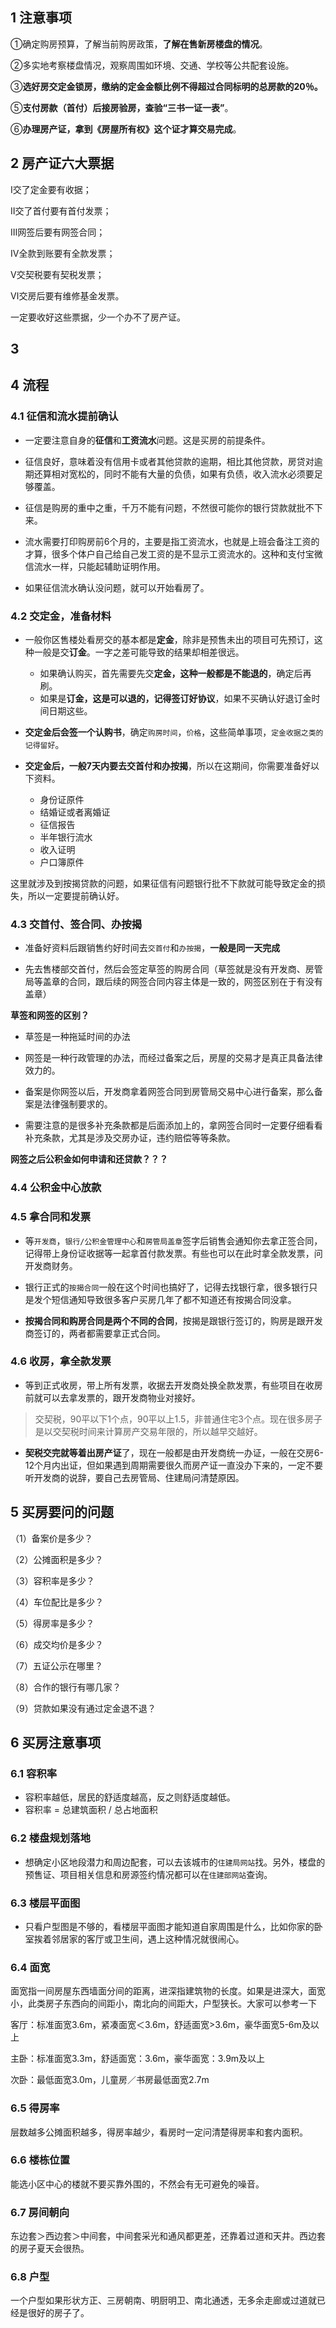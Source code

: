
## 1 注意事项

①确定购房预算，了解当前购房政策，**了解在售新房楼盘的情况**。

②多实地考察楼盘情况，观察周围如环境、交通、学校等公共配套设施。

③**选好房交定金锁房，缴纳的定金金额比例不得超过合同标明的总房款的20％。**

⑤**支付房款（首付）后接房验房，查验“三书一证一表”**。

⑥**办理房产证，拿到《房屋所有权》这个证才算交易完成**。


## 2 房产证六大票据

Ⅰ交了定金要有收据；

Ⅱ交了首付要有首付发票；

Ⅲ网签后要有网签合同；

Ⅳ全款到账要有全款发票；

Ⅴ交契税要有契税发票；

Ⅵ交房后要有维修基金发票。

一定要收好这些票据，少一个办不了房产证。

## 3 

## 4 流程

### 4.1 征信和流水提前确认

- 一定要注意自身的**征信**和**工资流水**问题。这是买房的前提条件。

- 征信良好，意味着没有信用卡或者其他贷款的逾期，相比其他贷款，房贷对逾期还算相对宽松的，同时不能有大量的负债，如果有负债，收入流水必须要足够覆盖。

- 征信是购房的重中之重，千万不能有问题，不然很可能你的银行贷款就批不下来。

- 流水需要打印购房前6个月的，主要是指工资流水，也就是上班会备注工资的才算，很多个体户自己给自己发工资的是不显示工资流水的。这种和支付宝微信流水一样，只能起辅助证明作用。

- 如果征信流水确认没问题，就可以开始看房了。

### 4.2 交定金，准备材料

- 一般你区售楼处看房交的基本都是**定金**，除非是预售未出的项目可先预订，这种一般是交**订金**。一字之差可能导致的结果却相差很远。
	- 如果确认购买，首先需要先交**定金，这种一般都是不能退的**，确定后再刷。
	- 如果是**订金，这是可以退的，记得签订好协议**，如果不买确认好退订金时间日期这些。

- **交定金后会签一个认购书**，确定`购房时间`，`价格`，这些简单事项，`定金收据之类的记得留好`。

- **交定金后，一般7天内要去交首付和办按揭**，所以在这期间，你需要准备好以下资料。
	- 身份证原件
	- 结婚证或者离婚证
	- 征信报告
	- 半年银行流水
	- 收入证明
	- 户口簿原件

这里就涉及到按揭贷款的问题，如果征信有问题银行批不下款就可能导致定金的损失，所以一定要提前确认好。

### 4.3 交首付、签合同、办按揭

- 准备好资料后跟销售约好时间去`交首付`和`办按揭`，**一般是同一天完成**

- 先去售楼部交首付，然后会签定草签的购房合同（草签就是没有开发商、房管局等盖章的合同，跟后续的网签合同内容主体是一致的，网签区别在于有没有盖章）

**草签和网签的区别？**
- 草签是一种拖延时间的办法
- 网签是一种行政管理的办法，而经过备案之后，房屋的交易才是真正具备法律效力的。
- 备案是你网签以后，开发商拿着网签合同到房管局交易中心进行备案，那么备案是法律强制要求的。

- 需要注意的是很多补充条款都是后面添加上的，拿网签合同时一定要仔细看看补充条款，尤其是涉及交房办证，违约赔偿等等条款。

**网签之后公积金如何申请和还贷款？？？**

### 4.4 公积金中心放款

### 4.5 拿合同和发票

- 等`开发商`，`银行/公积金管理中心`和`房管局盖章`签字后销售会通知你去拿正签合同，记得带上身份证收据等一起拿首付款发票。有些也可以在此时拿全款发票，问开发商财务。

- 银行正式的`按揭合同`一般在这个时间也搞好了，记得去找银行拿，很多银行只是发个短信通知导致很多客户买房几年了都不知道还有按揭合同没拿。

- **按揭合同和购房合同是两个不同的合同**，按揭是跟银行签订的，购房是跟开发商签订的，两者都需要拿正式合同。

### 4.6 收房，拿全款发票

- 等到正式收房，带上所有发票，收据去开发商处换全款发票，有些项目在收房前就可以去拿发票的，跟开发商物业对接好。

> 交契税，90平以下1个点，90平以上1.5，非普通住宅3个点。现在很多房子是以交契税时间来计算房产交易年限的，所以越早交越好。

- **契税交完就等着出房产证**了，现在一般都是由开发商统一办证，一般在交房6-12个月内出证，但如果遇到周期需要很久而房产证一直没办下来的，一定不要听开发商的说辞，要自己去房管局、住建局问清楚原因。

## 5 买房要问的问题

（1）备案价是多少？

（2）公摊面积是多少？

（3）容积率是多少？

（4）车位配比是多少？

（5）得房率是多少？

（6）成交均价是多少？

（7）五证公示在哪里？

（8）合作的银行有哪几家？

（9）贷款如果没有通过定金退不退？

## 6 买房注意事项

### 6.1 容积率

- 容积率越低，居民的舒适度越高，反之则舒适度越低。
- 容积率 = 总建筑面积 / 总占地面积

### 6.2 楼盘规划落地

- 想确定小区地段潜力和周边配套，可以去该城市的`住建局网站`找。另外，楼盘的预售证、项目相关信息和房源签约情况都可以在`住建部网站`查询。

### 6.3 楼层平面图

- 只看户型图是不够的，看楼层平面图才能知道自家周围是什么，比如你家的卧室挨着邻居家的客厅或卫生间，遇上这种情况就很闹心。

### 6.4 面宽

面宽指一间房屋东西墙面分间的距离，进深指建筑物的长度。如果是进深大，面宽小，此类房子东西向的间距小，南北向的间距大，户型狭长。大家可以参考一下

客厅：标准面宽3.6m，紧凑面宽＜3.6m，舒适面宽>3.6m，豪华面宽5-6m及以上

主卧：标准面宽3.3m，舒适面宽：3.6m，豪华面宽：3.9m及以上

次卧：最低面宽3.0m，儿童房／书房最低面宽2.7m

### 6.5 得房率

层数越多公摊面积越多，得房率越少，看房时一定问清楚得房率和套内面积。

### 6.6 楼栋位置

能选小区中心的楼就不要买靠外围的，不然会有无可避免的噪音。

### 6.7 房间朝向

东边套＞西边套＞中间套，中间套采光和通风都更差，还靠着过道和天井。西边套的房子夏天会很热。

### 6.8 户型

一个户型如果形状方正、三房朝南、明厨明卫、南北通透，无多余走廊或过道就已经是很好的房子了。